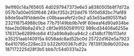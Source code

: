 9e1f60c14a765605
4d0297947373e6e3
a8380505b8f7d72a
057b7a00e050f648
249cf352c2f2dd76
15f0d582bc7faf89
b8de5ba191ddeb0e
c08baaeafef2c0e2
a53e55ad90551fa0
232116754988c0be
77b75149bb9b7e9f
60eeaf4d90a934be
fdae2b08b6a241c2
c8f3e9550581f012
989cd34406a6255e
176313e62899cb8d
412a89b9a9ca94c2
c41d8cf79b113efd
e35251aab140915a
6058adc8ad52bc0d
25722d162e5a7923
6e410795c228ec23
b322bf00367cdf2c
7813913b9b0202ea
187172225d28f3b5
bbb7c54d0331a22a
